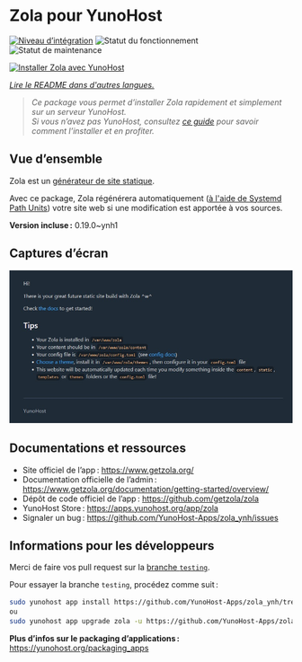 <!--
Nota bene : ce README est automatiquement généré par <https://github.com/YunoHost/apps/tree/master/tools/readme_generator>
Il NE doit PAS être modifié à la main.
-->

# Zola pour YunoHost

[![Niveau d’intégration](https://dash.yunohost.org/integration/zola.svg)](https://ci-apps.yunohost.org/ci/apps/zola/) ![Statut du fonctionnement](https://ci-apps.yunohost.org/ci/badges/zola.status.svg) ![Statut de maintenance](https://ci-apps.yunohost.org/ci/badges/zola.maintain.svg)

[![Installer Zola avec YunoHost](https://install-app.yunohost.org/install-with-yunohost.svg)](https://install-app.yunohost.org/?app=zola)

*[Lire le README dans d'autres langues.](./ALL_README.md)*

> *Ce package vous permet d’installer Zola rapidement et simplement sur un serveur YunoHost.*  
> *Si vous n’avez pas YunoHost, consultez [ce guide](https://yunohost.org/install) pour savoir comment l’installer et en profiter.*

## Vue d’ensemble

Zola est un [générateur de site statique](https://fr.wikipedia.org/wiki/G%C3%A9n%C3%A9rateur_de_site_statique).

Avec ce package, Zola régénérera automatiquement ([à l'aide de Systemd Path Units](https://www.putorius.net/systemd-path-units.html)) votre site web si une modification est apportée à vos sources.


**Version incluse :** 0.19.0~ynh1

## Captures d’écran

![Capture d’écran de Zola](./doc/screenshots/zola-screenshot.jpg)

## Documentations et ressources

- Site officiel de l’app : <https://www.getzola.org/>
- Documentation officielle de l’admin : <https://www.getzola.org/documentation/getting-started/overview/>
- Dépôt de code officiel de l’app : <https://github.com/getzola/zola>
- YunoHost Store : <https://apps.yunohost.org/app/zola>
- Signaler un bug : <https://github.com/YunoHost-Apps/zola_ynh/issues>

## Informations pour les développeurs

Merci de faire vos pull request sur la [branche `testing`](https://github.com/YunoHost-Apps/zola_ynh/tree/testing).

Pour essayer la branche `testing`, procédez comme suit :

```bash
sudo yunohost app install https://github.com/YunoHost-Apps/zola_ynh/tree/testing --debug
ou
sudo yunohost app upgrade zola -u https://github.com/YunoHost-Apps/zola_ynh/tree/testing --debug
```

**Plus d’infos sur le packaging d’applications :** <https://yunohost.org/packaging_apps>
